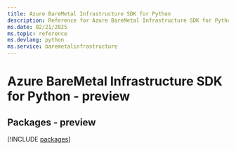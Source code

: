 ```yaml
---
title: Azure BareMetal Infrastructure SDK for Python
description: Reference for Azure BareMetal Infrastructure SDK for Python
ms.date: 02/21/2025
ms.topic: reference
ms.devlang: python
ms.service: baremetalinfrastructure
---
```

# Azure BareMetal Infrastructure SDK for Python - preview
## Packages - preview
[!INCLUDE [packages](baremetal-infrastructure-index.md)]